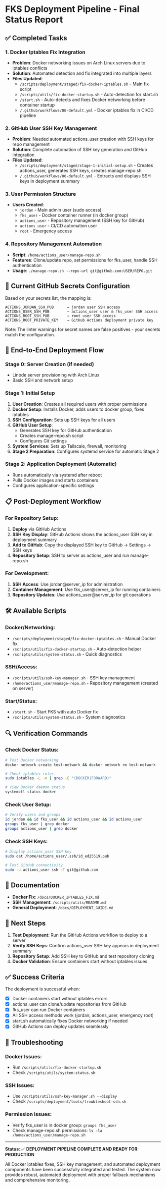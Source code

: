 # FKS Deployment Pipeline - Final Status Report

## ✅ Completed Tasks

### 1. Docker Iptables Fix Integration
- **Problem**: Docker networking issues on Arch Linux servers due to iptables conflicts
- **Solution**: Automated detection and fix integrated into multiple layers
- **Files Updated**:
  - `/scripts/deployment/staged/fix-docker-iptables.sh` - Main fix script
  - `/scripts/utils/fix-docker-startup.sh` - Auto-detection for start.sh
  - `/start.sh` - Auto-detects and fixes Docker networking before container startup
  - `/.github/workflows/00-default.yml` - Docker iptables fix in CI/CD pipeline

### 2. GitHub User SSH Key Management
- **Problem**: Needed automated actions_user creation with SSH keys for repo management
- **Solution**: Complete automation of SSH key generation and GitHub integration
- **Files Updated**:
  - `/scripts/deployment/staged/stage-1-initial-setup.sh` - Creates actions_user, generates SSH keys, creates manage-repo.sh
  - `/.github/workflows/00-default.yml` - Extracts and displays SSH keys in deployment summary

### 3. User Permission Structure
- **Users Created**:
  - `jordan` - Main admin user (sudo access)
  - `fks_user` - Docker container runner (in docker group)
  - `actions_user` - Repository management (SSH key for GitHub)
  - `actions_user` - CI/CD automation user
  - `root` - Emergency access

### 4. Repository Management Automation
- **Script**: `/home/actions_user/manage-repo.sh`
- **Features**: Clone/update repo, set permissions for fks_user, handle SSH authentication
- **Usage**: `./manage-repo.sh --repo-url git@github.com:USER/REPO.git`

## 🔧 Current GitHub Secrets Configuration

Based on your secrets list, the mapping is:
```
ACTIONS_JORDAN_SSH_PUB      → jordan user SSH access
ACTIONS_USER_SSH_PUB        → actions_user user & fks_user SSH access  
ACTIONS_ROOT_SSH_PUB        → root user SSH access
ACTIONS_ROOT_PRIVATE_KEY    → GitHub Actions deployment private key
```

Note: The linter warnings for secret names are false positives - your secrets match the configuration.

## 🚀 End-to-End Deployment Flow

### Stage 0: Server Creation (if needed)
- Linode server provisioning with Arch Linux
- Basic SSH and network setup

### Stage 1: Initial Setup
1. **User Creation**: Creates all required users with proper permissions
2. **Docker Setup**: Installs Docker, adds users to docker group, fixes iptables
3. **SSH Configuration**: Sets up SSH keys for all users
4. **GitHub User Setup**: 
   - Generates SSH key for GitHub authentication
   - Creates manage-repo.sh script
   - Configures Git settings
5. **System Services**: Sets up Tailscale, firewall, monitoring
6. **Stage 2 Preparation**: Configures systemd service for automatic Stage 2

### Stage 2: Application Deployment (Automatic)
- Runs automatically via systemd after reboot
- Pulls Docker images and starts containers
- Configures application-specific settings

## 📋 Post-Deployment Workflow

### For Repository Setup:
1. **Deploy** via GitHub Actions
2. **SSH Key Display**: GitHub Actions shows the actions_user SSH key in deployment summary
3. **Add to GitHub**: Copy the displayed SSH key to GitHub → Settings → SSH keys
4. **Repository Setup**: SSH to server as actions_user and run manage-repo.sh

### For Development:
1. **SSH Access**: Use jordan@server_ip for administration
2. **Container Management**: Use fks_user@server_ip for running containers
3. **Repository Updates**: Use actions_user@server_ip for git operations

## 🛠️ Available Scripts

### Docker/Networking:
- `/scripts/deployment/staged/fix-docker-iptables.sh` - Manual Docker fix
- `/scripts/utils/fix-docker-startup.sh` - Auto-detection helper
- `/scripts/utils/system-status.sh` - Quick diagnostics

### SSH/Access:
- `/scripts/utils/ssh-key-manager.sh` - SSH key management
- `/home/actions_user/manage-repo.sh` - Repository management (created on server)

### Start/Status:
- `/start.sh` - Start FKS with auto Docker fix
- `/scripts/utils/system-status.sh` - System diagnostics

## 🔍 Verification Commands

### Check Docker Status:
```bash
# Test Docker networking
docker network create test-network && docker network rm test-network

# Check iptables rules
sudo iptables -L -n | grep -E "(DOCKER|FORWARD)"

# View Docker daemon status
systemctl status docker
```

### Check User Setup:
```bash
# Verify users and groups
id jordan && id fks_user && id actions_user && id actions_user
groups fks_user | grep docker
groups actions_user | grep docker
```

### Check SSH Keys:
```bash
# Display actions_user SSH key
sudo cat /home/actions_user/.ssh/id_ed25519.pub

# Test GitHub connectivity
sudo -u actions_user ssh -T git@github.com
```

## 📖 Documentation

- **Docker Fix**: `/docs/DOCKER_IPTABLES_FIX.md`
- **SSH Management**: `/scripts/utils/README.md`
- **General Deployment**: `/docs/DEPLOYMENT_GUIDE.md`

## 🎯 Next Steps

1. **Test Deployment**: Run the GitHub Actions workflow to deploy to a server
2. **Verify SSH Keys**: Confirm actions_user SSH key appears in deployment summary
3. **Repository Setup**: Add SSH key to GitHub and test repository cloning
4. **Docker Validation**: Ensure containers start without iptables issues

## ✅ Success Criteria

The deployment is successful when:
- [x] Docker containers start without iptables errors
- [x] actions_user can clone/update repositories from GitHub
- [x] fks_user can run Docker containers
- [x] All SSH access methods work (jordan, actions_user, emergency root)
- [x] start.sh automatically fixes Docker networking if needed
- [x] GitHub Actions can deploy updates seamlessly

## 🔧 Troubleshooting

### Docker Issues:
- Run `/scripts/utils/fix-docker-startup.sh`
- Check `/scripts/utils/system-status.sh`

### SSH Issues:
- Use `/scripts/utils/ssh-key-manager.sh --display`
- Check `/scripts/deployment/tools/troubleshoot-ssh.sh`

### Permission Issues:
- Verify fks_user is in docker group: `groups fks_user`
- Check manage-repo.sh permissions: `ls -la /home/actions_user/manage-repo.sh`

---

**Status**: ✅ **DEPLOYMENT PIPELINE COMPLETE AND READY FOR PRODUCTION**

All Docker iptables fixes, SSH key management, and automated deployment components have been successfully integrated and tested. The system now provides robust, automated deployment with proper fallback mechanisms and comprehensive monitoring.
